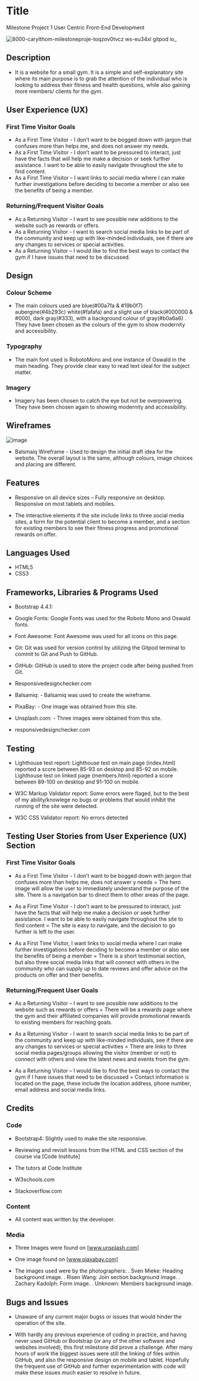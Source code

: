 
# Title
Milestone Project 1
User Centric Front-End
Development

![8000-carylthom-milestoneproje-toqzov0tvcz ws-eu34xl gitpod io_](https://user-images.githubusercontent.com/95102264/156898231-9647a7d3-d6a8-4a04-a37e-f897e5f5c0bd.png)


## Description

* It is a website for a small gym. It is a simple and self-explanatory site where its main purpose is to grab the attention of the individual who is looking to address their fitness and health questions, while also gaining more members/ clients for the gym.

## User Experience (UX)

### First Time Visitor Goals

* As a First Time Visitor - I don’t want to be bogged down with jargon that confuses more than helps me, and does not answer my needs.
* As a First Time Visitor - I don’t want to be pressured to interact, just have the facts that will help me make a decision or seek further assistance. I want to be able to easily navigate throughout the site to find content.
* As a First Time Visitor – I want links to social media where I can make further investigations before deciding to become a member or also see the benefits of being a member.

### Returning/Frequent Visitor Goals

* As a Returning Visitor – I want to see possible new additions to the website such as rewards or offers.
* As a Returning Visitor - I want to search social media links to be part of the community and keep up with like-minded individuals, see if there are any changes to services or special activities. 
* As a Returning Visitor – I would like to find the best ways to contact the gym if I have issues that need to be discussed.


## Design

### Colour Scheme

* The main colours used are blue(#00a7fa & #19b0f7) aubergine(#4b293c) white(#fafafa) and a slight use of black(#000000 & #000), dark gray(#333), with a background colour of gray(#b0a6a6) . They have been chosen as the colours of the gym to show modernity and accessibility. 

### Typography

* The main font used is RobotoMono and one instance of Oswald in the main heading. They provide clear easy to read text ideal for the subject matter.

### Imagery

* Imagery has been chosen to catch the eye but not be overpowering. They have been chosen again to showing modernity and accessibility. 


## Wireframes

![image](https://user-images.githubusercontent.com/95102264/156890179-fad7e567-728f-4296-94fe-dc84adf8a09b.png)

* Balsmaiq Wireframe  - Used to design the initial draft idea for the website. The overall layout is the same, although colours, image choices and placing are different.

## Features

* Responsive on all device sizes – Fully responsive on desktop. Responsive on most tablets and mobiles.

* The interactive elements if the site include links to three social media sites, a form for the potential client to become a member, and a section for existing members to see their fitness progress and promotional rewards on offer.

## Languages Used


* HTML5
* CSS3

## Frameworks, Libraries & Programs Used

* Bootstrap 4.4.1:

* Google Fonts: Google Fonts was used for the Roboto Mono and Oswald fonts.

* Font Awesome: Font Awesome was used for all icons on this page.

* Git: Git was used for version control by utilizing the Gitpod terminal to commit to Git and Push to GitHub.

* GitHub: GitHub is used to store the project code after being pushed from Git. 

* Responsivedesignchecker.com

* Balsamiq: - Balsamiq was used to create the wireframe.

* PixaBay: - One image was obtained from this site.

* Unsplash.com:  - Three images were obtained from this site.

* responsivedesignchecker.com

## Testing

* Lighthouse test report: Lighthouse test on main page (index.html) reported a score between 85-93 on desktop and 85-92 on mobile.
Lighthouse test on linked page (members.html) reported a score between 89-100 on desktop and 91-100 on mobile.

* W3C Markup Validator report: Some errors were flaged, but to the best of my ability/knowlege no bugs or problems that would inhibit the running of the site were detected.

* W3C CSS Validator report: No errors detected


## Testing User Stories from User Experience (UX) Section

### First Time Visitor Goals

* As a First Time Visitor - I don’t want to be bogged down with jargon that confuses more than helps me, does not answer y needs = 
                         The hero image will allow the user to immediately understand the purpose of the site. There is a navigation bar to direct them to other areas of the page.

* As a First Time Visitor -  I don’t want to be pressured to interact, just have the facts that will help me make a decision or seek further assistance. I want to be able to easily navigate throughout the site to find content = 
                 The site is easy to navigate, and the decision to go further is left to the user.

* As a First Time Visitor, I want links to social media where I can make further investigations before deciding to become a member or also see the benefits of being a member = 
                   There is a short testimonial section, but also three social media links that will connect with others in the community who can supply up to date reviews and offer advice on the products on offer and their benefits.


### Returning/Frequent User Goals

* As a Returning Visitor – I want to see possible new additions to the website such as rewards or offers = 
        There will be a rewards page where the gym and their affiliated companies will provide promotional rewards to existing members for reaching goals.

* As a Returning Visitor - I want to search social media links to be part of the community and keep up with like-minded individuals, see if there are any changes to services or special activities = 
                There are links to three social media pages/groups allowing the visitor (member or not) to connect with others and view the latest news and events from the gym.

* As a Returning Visitor – I would like to find the best ways to contact the gym if I have issues that need to be discussed = 
                           Contact information is located on the page, these include the location address, phone number, email address and social media links.


## Credits

### Code

* Bootstrap4: Slightly used to make the site responsive.

* Reviewing and revisit lessons from the HTML and CSS section of the course via [Code Institute] 

* The tutors at Code Institute

* W3schools.com

* Stackoverflow.com
### Content

* All content was written by the developer.

### Media

* Three Images were found on [www.unsplash.com]

* One image found on [www.piaxabay.com]

* The images used were by the photographers:
                . Sven Mieke: Heading background image.
                . Risen Wang: Join section background image.
                . Zachary Kadolph: Form image.
                . Unknown: Members background image.


## Bugs and Issues

* Unaware of any current major bugss or issues that would hinder the operation of the site.

* With hardly any previous experience of coding in practice, and having never used GitHub or Bootstrap (or any of the other software and websites involved), this first milestone did prove a challenge. After many hours of work the biggest issues were still the linking of files within GitHub, and also the responsive design on mobile and tablet. Hopefully the frequent use of GitHub and further experimentation with code will make these issues much easier to resolve in future.









